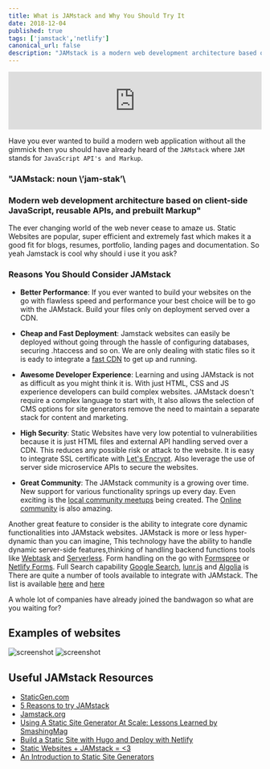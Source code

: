 ```yaml
---
title: What is JAMstack and Why You Should Try It
date: 2018-12-04
published: true
tags: ['jamstack','netlify']
canonical_url: false
description: "JAMstack is a modern web development architecture based on client-side JavaScript, reusable APIs, and prebuilt Markup."
---
```


<iframe style="width: 100%; max-height: 115px; border: none;" src='https://api.parler.io/ss/player?url=https%3A%2F%2Fwww.parler.io%2Faudio%2F16923918848%2Fe4510f8079e5e5667b049c75e8e98f2349c57f08.28cb8043-e474-44b9-ac4e-5ab9a7256346.mp3'></iframe>

Have you ever wanted to build a modern web application without all the gimmick then you should have already heard of the `JAMstack` where `JAM` stands for `JavaScript API's and Markup`.

### "JAMstack: noun \’jam-stak’\
### Modern web development architecture based on client-side JavaScript, reusable APIs, and prebuilt Markup"

The ever changing world of the web never cease to amaze us. Static Websites are popular, super efficient and extremely fast which makes it a good fit for blogs, resumes, portfolio, landing pages and documentation. So yeah Jamstack is cool why should i use it you ask?

### Reasons You Should Consider JAMstack

- **Better Performance**: If you ever wanted to build your websites on the go with flawless speed and performance your best choice will be to go with the JAMstack. Build your files only on deployment served over a CDN.

- **Cheap and Fast Deployment**: Jamstack websites can easily be deployed without going through the hassle of configuring databases, securing .htaccess and so on. We are only dealing with static files so it is eady to integrate a [fast CDN](https://www.slant.co/topics/2256/~static-website-hosting-provider) to get up and running.

- **Awesome Developer Experience**: Learning and using JAMstack is not as difficult as you might think it is. With just HTML, CSS and JS experience developers can build complex websites. JAMstack doesn't require a complex language to start with, It also allows the selection of CMS options for site generators remove the need to maintain a separate stack for content and marketing.

- **High Security**: Static Websites have very low potential to vulnerabilities because it is just HTML files and external API handling   served over a CDN. This reduces any possible risk or attack to the website. It is easy to integrate SSL certificate with [Let's Encrypt](https://letsencrypt.org/). Also leverage the use of server side microservice APIs to secure the websites.

- **Great Community**: The JAMstack community is a growing over time. New support for various functionality springs up every day. Even exciting is the [local community meetups](https://jamstack.org/community/) being created. The [Online community](https://gitter.im/jamstack/community) is also amazing.

Another great feature to consider is the ability to integrate core dynamic functionalities into JAMstack websites. JAMstack is more or less hyper-dynamic than you can imagine, This technology have the ability to handle dynamic server-side features,thinking of handling backend functions tools like [Webtask](https://webtask.io/) and [Serverless](https://serverless.com/). Form handling on the go with [Formspree](https://formspree.io/) or [Netlify Forms](https://www.netlify.com/docs/form-handling/). Full Search capability [Google Search](https://cse.google.com/cse/), [lunr.js](https://lunrjs.com/) and [Algolia](https://www.algolia.com/) is  There are quite a number of tools available to integrate with JAMstack. The list is available [here](https://www.thenewdynamic.org/tools/) and [here](http://cloudcannon.com/tips/2014/12/12/the-ultimate-list-of-services-for-static-websites.html)

A whole lot of companies have already joined the bandwagon so what are you waiting for?

## Examples of websites

![screenshot](https://res.cloudinary.com/lauragift/image/upload/v1523804538/2-screenshot_r6uux6.png)
![screenshot](https://res.cloudinary.com/lauragift/image/upload/v1523804647/JAMstack_JavaScript_APIs_and_Markup_1_ys6djd.png)

## Useful JAMstack Resources

- [StaticGen.com](http://www.staticgen.com/)
- [5 Reasons to try JAMstack](https://builtvisible.com/go-static-try-jamstack/)
- [Jamstack.org](https://jamstack.org/)
- [Using A Static Site Generator At Scale: Lessons Learned by SmashingMag](https://www.smashingmagazine.com/2016/08/using-a-static-site-generator-at-scale-lessons-learned/)
- [Build a Static Site with Hugo and Deploy with Netlify](https://www.giftegwuenu.com/2018/03/20/build-a-static-site-with-hugo-and-deploy-with-netlify/)
- [Static Websites + JAMstack = <3](https://julian.is/article/static-websites-and-jamstack/)
- [An Introduction to Static Site Generators](https://davidwalsh.name/introduction-static-site-generators)